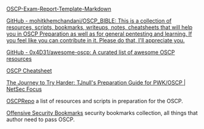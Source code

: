 
[OSCP-Exam-Report-Template-Markdown](https://github.com/noraj/OSCP-Exam-Report-Template-Markdown)

[GitHub - mohitkhemchandani/OSCP_BIBLE: This is a collection of resources, scripts, bookmarks, writeups, notes, cheatsheets that will help you in OSCP Preparation as well as for general pentesting and learning. If you feel like you can contribute in it. Please do that, I'll appreciate you.](https://github.com/mohitkhemchandani/OSCP_BIBLE)

[GitHub - 0x4D31/awesome-oscp: A curated list of awesome OSCP resources](https://github.com/0x4D31/awesome-oscp)

[OSCP Cheatsheet](https://medium.com/oscp-cheatsheet/oscp-cheatsheet-6c80b9fa8d7e)

[The Journey to Try Harder: TJnull's Preparation Guide for PWK/OSCP | NetSec Focus](https://www.netsecfocus.com/oscp/2019/03/29/The_Journey_to_Try_Harder-_TJNulls_Preparation_Guide_for_PWK_OSCP.html)

[OSCPRepo](https://github.com/rewardone/OSCPRepo)
a list of resources and scripts in preparation for the OSCP.

[Offensive Security Bookmarks](https://jivoi.github.io/2015/07/03/offensive-security-bookmarks/)
security bookmarks collection, all things that author need to pass OSCP.
